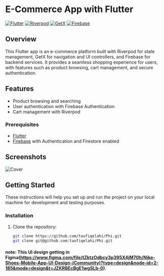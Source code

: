 # E-Commerce App with Flutter


[![Flutter](https://img.shields.io/badge/Flutter-2.8.0-blue.svg)](https://flutter.dev/)
[![Riverpod](https://img.shields.io/badge/Riverpod-1.0.3-green.svg)](https://pub.dev/packages/riverpod)
[![GetX](https://img.shields.io/badge/GetX-4.6.1-blueviolet.svg)](https://pub.dev/packages/get)
[![Firebase](https://img.shields.io/badge/Firebase-9.0.0-orange.svg)](https://pub.dev/packages/firebase)

## Overview

This Flutter app is an e-commerce platform built with Riverpod for state management, GetX for navigation and UI controllers, and Firebase for backend services. It provides a seamless shopping experience for users, with features such as product browsing, cart management, and secure authentication.

## Features

- Product browsing and searching
- User authentication with Firebase Authentication
- Cart management with Riverpod


### Prerequisites

- [Flutter](https://flutter.dev/docs/get-started/install)
- [Firebase](https://console.firebase.google.com/) with Authentication and Firestore enabled



## Screenshots

![Cover](https://github.com/taufiqelahi/Phi/assets/91239229/f70f623d-d3b6-466d-a990-a9d178c7d438)


## Getting Started

These instructions will help you set up and run the project on your local machine for development and testing purposes.

### Installation

1. Clone the repository:

   ```bash
   git clone https://github.com/taufiqelahi/Phi.git
   git clone git@github.com:taufiqelahi/Phi.git


#### note: This UI design getting in Figma(https://www.figma.com/file/tZktzOdbcy3p395X4jM70h/Nike-Shoes-Mobile-App-UI-Design-(Community)?type=design&node-id=2-185&mode=design&t=JZKRBEcBgE1wgSLb-0). 
   


